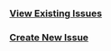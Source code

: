 ### [View Existing Issues](https://github.com/squashet/issues/issues)

### [Create New Issue](https://github.com/squashet/issues/issues/new/choose)
